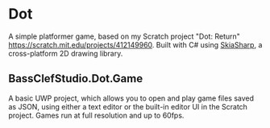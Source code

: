 # Dot
A simple platformer game, based on my Scratch project "Dot: Return" https://scratch.mit.edu/projects/412149960. Built with C# using [SkiaSharp](https://github.com/mono/SkiaSharp), a cross-platform 2D drawing library.
## BassClefStudio.Dot.Game
A basic UWP project, which allows you to open and play game files saved as JSON, using either a text editor or the built-in editor UI in the Scratch project. Games run at full resolution and up to 60fps.
